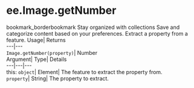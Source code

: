  
#  ee.Image.getNumber 
bookmark_borderbookmark Stay organized with collections  Save and categorize content based on your preferences.
Extract a property from a feature. 
Usage| Returns  
---|---  
`Image.getNumber(property)`| Number  
Argument| Type| Details  
---|---|---  
this: `object`| Element| The feature to extract the property from.  
`property`| String| The property to extract.  
